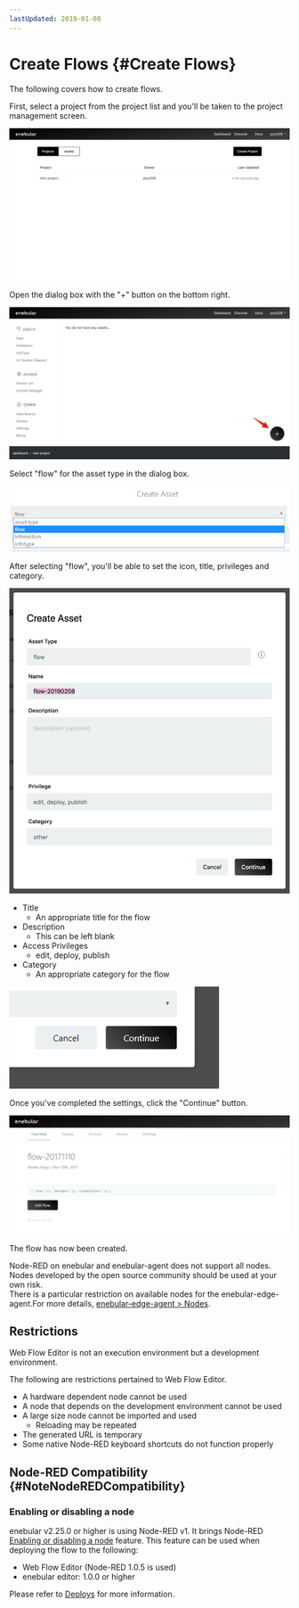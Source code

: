 ```yaml
---
lastUpdated: 2019-01-08
---
```


# Create Flows {#Create Flows}

The following covers how to create flows.

First, select a project from the project list and you'll be taken to the project management screen.

![projects](./../../img/Flow/CreateFlow-projects.png)

Open the dialog box with the "+" button on the bottom right.

![plus](./../../img/Flow/CreateFlow-plus.png)

Select "flow" for the asset type in the dialog box.

![asettype](./../../img/Flow/CreateFlow-asettype.png)

After selecting "flow", you'll be able to set the icon, title, privileges and category.

![modal](./../../img/Flow/CreateFlow-modal.png)

- Title
  - An appropriate title for the flow
- Description
  - This can be left blank
- Access Privileges
  - edit, deploy, publish
- Category
  - An appropriate category for the flow

![continue](./../../img/Flow/CreateFlow-continue.png)

Once you've completed the settings, click the "Continue" button.

![created](./../../img/Flow/CreateFlow-created.png)

The flow has now been created.

Node-RED on enebular and enebular-agent does not support all nodes. Nodes developed by the open source community should be used at your own risk.  
There is a particular restriction on available nodes for the enebular-edge-agent.For more details, [enebular-edge-agent > Nodes](./../EnebularEdgeAgent/Nodes.md).

## Restrictions

Web Flow Editor is not an execution environment but a development environment.

The following are restrictions pertained to Web Flow Editor.

- A hardware dependent node cannot be used
- A node that depends on the development environment cannot be used
- A large size node cannot be imported and used
  - Reloading may be repeated
- The generated URL is temporary
- Some native Node-RED keyboard shortcuts do not function properly

## Node-RED Compatibility {#NoteNodeREDCompatibility}

### Enabling or disabling a node

enebular v2.25.0 or higher is using Node-RED v1. It brings Node-RED [Enabling or disabling a node](https://nodered.org/docs/user-guide/editor/workspace/nodes#enabling-or-disabling-a-node) feature.
This feature can be used when deploying the flow to the following:

- Web Flow Editor (Node-RED 1.0.5 is used)
- enebular editor: 1.0.0 or higher

Please refer to [Deploys](../Deploy/index.md#NodeEnabledDisabled) for more information.
